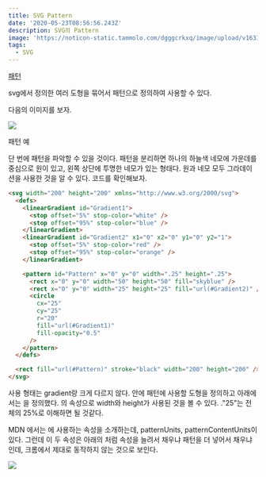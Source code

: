 ```yaml
---
title: SVG Pattern
date: '2020-05-23T08:56:56.243Z'
description: SVG의 Pattern
image: 'https://noticon-static.tammolo.com/dgggcrkxq/image/upload/v1631952585/tlog/cover/svg_cg9i2d.png'
tags:
  - SVG
---
```


[패턴](https://developer.mozilla.org/ko/docs/Web/SVG/Tutorial/Patterns)

svg에서 정의한 여러 도형을 묶어서 패턴으로 정의하여 사용할 수 있다.

다음의 이미지를 보자.

![](https://noticon-static.tammolo.com/dgggcrkxq/image/upload/v1631952579/tlog/_2019-10-14__8.01.47_qqkstt.png)

패턴 예

단 번에 패턴을 파악할 수 있을 것이다. 패턴을 분리하면 하나의 하늘색 네모에 가운데를 중심으로 원이 있고, 왼쪽 상단에 투명한 네모가 있는 형태다. 원과 네모 모두 그라데이션을 사용한 것을 알 수 있다. 코드를 확인해보자.

```html
<svg width="200" height="200" xmlns="http://www.w3.org/2000/svg">
  <defs>
    <linearGradient id="Gradient1">
      <stop offset="5%" stop-color="white" />
      <stop offset="95%" stop-color="blue" />
    </linearGradient>
    <linearGradient id="Gradient2" x1="0" x2="0" y1="0" y2="1">
      <stop offset="5%" stop-color="red" />
      <stop offset="95%" stop-color="orange" />
    </linearGradient>

    <pattern id="Pattern" x="0" y="0" width=".25" height=".25">
      <rect x="0" y="0" width="50" height="50" fill="skyblue" />
      <rect x="0" y="0" width="25" height="25" fill="url(#Gradient2)" />
      <circle
        cx="25"
        cy="25"
        r="20"
        fill="url(#Gradient1)"
        fill-opacity="0.5"
      />
    </pattern>
  </defs>

  <rect fill="url(#Pattern)" stroke="black" width="200" height="200" />
</svg>
```

사용 형태는 gradient랑 크게 다르지 않다. <defs> 안에 패턴에 사용할 도형을 정의하고 아래에서는 <pattern>을 정의했다. <pattern> 의 속성으로 width와 height가 사용된 것을 볼 수 있다. ."25"는 전체의 25%로 이해하면 될 것같다.

MDN 에서는 <pattern>에 사용하는 속성을 소개하는데, patternUnits, patternContentUnits이 있다. 그런데 이 두 속성은 아래의 처럼 속성을 늘려서 채우냐 패턴을 더 넣어서 채우냐 인데, 크롬에서 제대로 동작하지 않는 것으로 보인다.

![](https://noticon-static.tammolo.com/dgggcrkxq/image/upload/v1631952587/tlog/svg-pattern_ape9nv.png)
